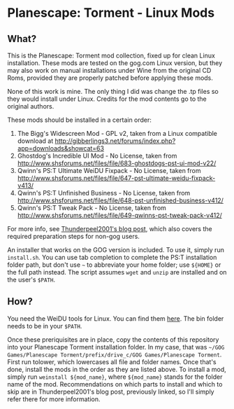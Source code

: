 # Planescape: Torment - Linux Mods

## What?

This is the Planescape: Torment mod collection, fixed up for clean Linux
installation. These mods are tested on the gog.com Linux version, but they may
also work on manual installations under Wine from the original CD Roms,
provided they are properly patched before applying these mods.

None of this work is mine. The only thing I did was change the .tp files so
they would install under Linux. Credits for the mod contents go to the
original authors.

These mods should be installed in a certain order:

1. The Bigg's Widescreen Mod - GPL v2, taken from a Linux compatible download
   at http://gibberlings3.net/forums/index.php?app=downloads&showcat=63
2. Ghostdog's Incredible UI Mod - No License, taken from
   http://www.shsforums.net/files/file/683-ghostdogs-pst-ui-mod-v22/
3. Qwinn's PS:T Ultimate WeiDU Fixpack - No License, taken from
   http://www.shsforums.net/files/file/647-pst-ultimate-weidu-fixpack-v413/
4. Qwinn's PS:T Unfinished Business - No License, taken from
   http://www.shsforums.net/files/file/648-pst-unfinished-business-v412/
5. Qwinn's PS:T Tweak Pack - No License, taken from
   http://www.shsforums.net/files/file/649-qwinns-pst-tweak-pack-v412/

For more info, see [Thunderpeel2001's blog post](http://thunderpeel2001.blogspot.be/2009/01/planescape-torment-fully-modded.html),
which also covers the required preparation steps for non-gog users.

An installer that works on the GOG version is included. To use it, simply run
`install.sh`. You can use tab completion to complete the PS:T installation
folder path, but don't use `~` to abbreviate your home folder; use `${HOME}`
or the full path instead. The script assumes `wget` and `unzip` are installed
and on the user's `$PATH`.


## How?

You need the WeiDU tools for Linux. You can find them
[here](http://www.weidu.org/~thebigg/). The bin folder needs to be in your
`$PATH`.

Once these preriquisites are in place, copy the contents of this repository
into your Planescape Torment installation folder. In my case, that was
`~/GOG Games/Planescape Torment/prefix/drive_c/GOG Games/Planescape Torment`.
First run tolower, which lowercases all file and folder names. Once that's
done, install the mods in the order as they are listed above. To install a
mod, simply run `weinstall ${mod_name}`, where `${mod_name}` stands for the
folder name of the mod. Recommendations on which parts to install and which
to skip are in Thunderpeel2001's blog post, previously linked, so I'll simply
refer there for more information.
